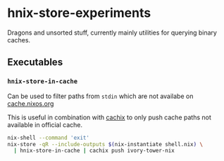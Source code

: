 # hnix-store-experiments

Dragons and unsorted stuff, currently mainly
utilities for querying binary caches.

## Executables

### `hnix-store-in-cache`

Can be used to filter paths from `stdin` which
are not availabe on [cache.nixos.org](https://cache.nixos.org)

This is useful in combination with [cachix](https://cachix.org)
to only push cache paths not available in official cache.

```bash
nix-shell --command 'exit'
nix-store -qR --include-outputs $(nix-instantiate shell.nix) \
  | hnix-store-in-cache | cachix push ivory-tower-nix
```

